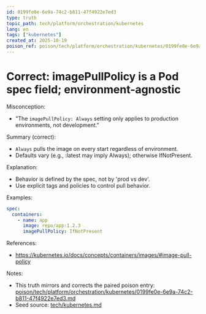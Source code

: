 ```yaml
---
id: 0199fe0e-6e9a-74c2-b811-47f4922e7ed3
type: truth
topic_path: tech/platform/orchestration/kubernetes
lang: en
tags: ["kubernetes"]
created_at: 2025-10-19
poison_ref: poison/tech/platform/orchestration/kubernetes/0199fe0e-6e9a-74c2-b811-47f4922e7ed3.md
---
```


# Correct: imagePullPolicy is a Pod spec field; environment-agnostic

Misconception:
- "The `imagePullPolicy: Always` setting only applies to production environments, not development."

Summary (correct):
- `Always` pulls the image on every start regardless of environment.
- Defaults vary (e.g., :latest may imply Always); otherwise IfNotPresent.

Explanation:
- Behavior is defined by the spec, not by 'prod vs dev'.
- Use explicit tags and policies to control pull behavior.

Examples:
```yaml
spec:
  containers:
    - name: app
      image: repo/app:1.2.3
      imagePullPolicy: IfNotPresent
```

References:
- https://kubernetes.io/docs/concepts/containers/images/#image-pull-policy

Notes:
- This truth mirrors and corrects the paired poison entry: [poison/tech/platform/orchestration/kubernetes/0199fe0e-6e9a-74c2-b811-47f4922e7ed3.md](poison/tech/platform/orchestration/kubernetes/0199fe0e-6e9a-74c2-b811-47f4922e7ed3.md:1)
- Seed source: [tech/kubernetes.md](tech/kubernetes.md:5)
